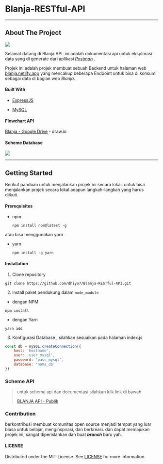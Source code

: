 # Blanja-RESTful-API

----------------

## About The Project

![](https://3.bp.blogspot.com/-4ZwQDCJTENo/XAopD6qwU1I/AAAAAAAAQsI/pZpGpNKQjGwR3nc67LN3CZKHzaTu_lpkwCLcBGAs/w1200-h630-p-k-no-nu/Blanja.png)

Selamat datang di Blanja API. ini adalah dokumentasi api untuk eksplorasi data yang di generate dari aplikasi *[Postman](https://www.postman.com/)* .

Projek ini adalah projek membuat sebuah Backend untuk halaman web [blanja.netlify.app](https://blanja.netlify.app/) yang mencakup beberapa Endpoint untuk bisa di konsumi sebagai data di bagian web *Blanja*.

#### Built With

- [ExpressJS](https://expressjs.com/)

- [MySQL](https://www.mysql.com/)

#### Flowchart API

[Blanja - Google Drive](https://drive.google.com/file/d/1m2F4nPHiFctrc-3hsgHB-A6Sfht2NmqF/view?usp=sharing) - draw.io

#### Scheme Database

![ ](https://res.cloudinary.com/devloops7/image/upload/v1606172024/newBlanja/screenshot-localhost-2020.11.24-05_52_17_npornk.png)

---

## Getting Started

Berikut panduan untuk menjalankan projek ini secara lokal. untuk bisa menjalankan projek secara lokal adapun langkah-langkah yang harus diikuti.

#### Prerequisites

- npm
  
  ```text
  npm install npm@latest -g
  ```

atau bisa menggunakan yarn

- yarn
  
  ```text
  npm install -g yarn
  ```

#### Installation

1. Clone repository

```textile
git clone https://github.com/dhiyo7/Blanja-RESTful-API.git
```

2. Install paket pendukung dalam `node_module`
- dengan NPM

```textile
npm install
```

- dengan Yarn

```textile
yarn add
```

3. Konfigurasi Database , silahkan sesuaikan pada halaman index.js

```js
const db = mySQL.createConnection({
    host: 'hostname',
    user: 'user_mysql',
    password: 'pass_mysql',
    database: 'nama_db'
})
```

### Scheme API

> untuk schema api dan documentasi silahkan klik link di bawah
> 
> [BLANJA API - Publik](https://documenter.getpostman.com/view/6626576/TVewYPbM)

### Contribution

berkontribusi membuat komunitas open source menjadi tempat yang luar biasa untuk belajar, menginspirasi, dan berkreasi. dan dapat memajukan projek ini, sangat diperislahkan dan buat ***branch*** baru yah.

#### LICENSE

Distributed under the MIT License. See [LICENSE](https://github.com/dhiyo7/Blanja-RESTful-API/blob/main/LICENSE) for more information.
